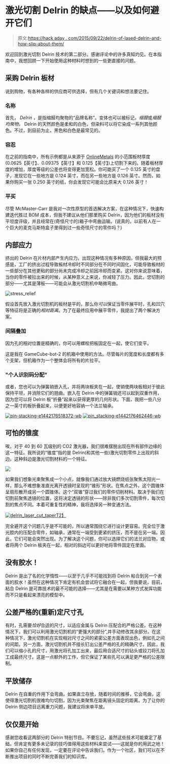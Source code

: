 # 激光切割 Delrin 的缺点——以及如何避开它们

> 原文:[https://hack aday . com/2015/09/22/delrin-of-lased-delrin-and-how-slip-about-them/](https://hackaday.com/2015/09/22/drawbacks-of-lased-delrin-and-how-to-slip-around-them/)

欢迎回到激光切割 Delrin 技术的第二部分。感谢评论中的许多真知灼见。在本指南中，我想回顾一下开始使用这种材料时想到的一些更直接的问题。

## 采购 Delrin 板材

说到购物，有各种各样的供应商可供选择，但有几个关键词和想法要记住。

### 名称

首先， *Delrin* ，是指缩醛均聚物的“品牌名称”。变体也可以被标记，*缩醛*或*缩醛* *均聚物。* Delrin 的天然颜色是柔和的白色，但染料可以将它染成一系列其他颜色。不过，到目前为止，黑色和白色是最常见的。

### 容忍

在之前的指南中，所有示例都是从来源于 [OnlineMetals](http://www.onlinemetals.com/merchant.cfm?id=206&step=2&top_cat=181) 的小范围板材厚度(0.0625【英寸】、0.09375【英寸】和 0.125【英寸】)上切割下来的。随着板材厚度的增加，厚度等级的公差也将变得更加宽松。你可能买了一个 0.125 英寸的盘子，发现它在一些地方是 0.124 英寸，而在另一些地方是 0.126 英寸。然而，如果你购买一张 0.250 英寸的纸，你会发现它可能会比原来大 0.126 英寸！

### 平买

尽管 McMaster-Carr 是我对一次性原型的首选解决方案，在这种情况下，快速构建迭代胜过 BOM 成本，但我不建议从他们那里购买 Delrin，因为他们的板材没有平坦度评级，并且经常在(奇怪尺寸的)箱子中弯曲运输。(说真的，以前有人在一个巨大的麦克马斯特盒子里得到过一些奇怪尺寸的零件吗？)

## 内部应力

挤出的 Delrin 在片材内部产生内应力。出现这种情况有多种原因，但我最大的预感是，工厂的挤出过程导致板材冷却时不同部分在不同时间固化，可能导致板材的一些部分在其他更粘的部分尚未完成冷却之前因冷却而变紧。这对你来说意味着，当你的零件被拉出来的时候，从某种意义上来说，你减轻了压力。因此，您切割的部分——尤其是薄板——可能会从激光切割机中略微弯曲。

![stress_relief](../Images/7c88727361902bfd4774592fcc2ac5a4.png)

假设首先放入激光切割机的板材是平的，那么你*可以*保证当零件展平时，孔和凹穴等特征将是正确的*相对距离*。为了在最终应用中展平零件，我提出了两个解决方案。

### 间隔叠加

因为孔的相对位置是精确的，你可以用螺栓把板固定在一起，使它们变平。

这是我在 GameCube-bot-2 的机箱中使用的方法。尽管每片的宽度和长度都有多个支架，但机箱作为一个整体会将所有的片拉平。

### "个人识别码分配"

或者，您也可以为弹簧销嵌入孔，并将两块板夹在一起，使销使两块板相对于彼此保持平坦，并消除它们的翘曲。嵌入在 Delrin 中的弹簧销还可以起到双重作用，因为您可以将 Delrin 板“折叠”起来以获得更厚的几何形状。下面，我把一些八分之一英寸的板折叠起来，以便更好地容纳一个法兰轴承。

 [![pin-stacking-e1442176518372-wb](../Images/6068bd0131f062126cbf7b56ebeae74a.png "pin-stacking-e1442176518372-wb")](https://hackaday.com/2015/09/22/drawbacks-of-lased-delrin-and-how-to-slip-around-them/pin-stacking-e1442176518372-wb/)  [![pin_stacking-e1442176462446-wb](../Images/9a05bd36b4ea9c1f178ba83bf0a2f747.png "pin_stacking-e1442176462446-wb")](https://hackaday.com/2015/09/22/drawbacks-of-lased-delrin-and-how-to-slip-around-them/pin_stacking-e1442176462446-wb/) 

## 可怕的锥度

唉，对于 40 到 60 瓦级别的 CO2 激光器，我们很难摆脱出现在所有部件边缘的这一特征。我所说的“锥度”指的是 Delrin(和其他一些)激光切割零件上出现的斜边。这种斜边是激光切割材料的一个特征。

![](../Images/7483b0f939bb4d4ef4c0d0d01754017d.png)

如果我们想象光束聚焦成一个小点，就像我们通过放大镜燃烧纸张聚焦太阳光一样，那么不难想象准直光离开透镜时呈现的“锥形”形状。在焦点之外，这个圆锥体呈扇形散开成另一个圆锥体。这个“双锥”穿过我们的零件切削材料。取决于我们在切割前聚焦透镜的位置，这将决定透镜的形状——除非我们多次切割零件，每次切割的焦点不同。本着可重复性的精神，我将选择另一种变通方法。

[![delrin_laser_cut_taper](../Images/f76f59f13fc3a856f90528df6b716387.png)T2】](https://hackaday.com/wp-content/uploads/2015/09/delrin_laser_cut_taper.jpg)

完全避开这个问题几乎是不可能的，所以通常围绕它进行设计更容易。完全位于激光腔内的压配合零件，如轴承，通常在一端受到更紧的挤压，而不是在另一端。因此，它们可能会突然出现。为了解决这个问题，你可以选择它们的法兰对应物，或者将两个 Delrin 板夹在一起，相对的斜边可以更好地将零件固定在里面。

## 没有胶水！

Delrin 是出了名的化学惰性——以至于几乎不可能找到将 Delrin 粘合到另一个表面的胶水！虽然在这种情况下肯定有机会尝试将它融合在一起，但我要说，目前，粘合 Delrin 是可靠技术的最不可能的选择——尤其是在需要以某种方式发挥功能而不只是看起来漂亮的模型中。

## 公差严格的(重新)定尺寸孔

有时，孔需要*恰好*合适的尺寸，以适应金属与 Delrin 压配合的严格公差。在这种情况下，我们可以利用激光切割机的“更强大的部分”,并手动修改其余部分。在这种情况下，激光切割机在实现相对尺寸之间的紧密公差方面表现出色，例如孔之间的间距。另一方面，激光切割机并不擅长钉出公差严格的孔的精确尺寸。因此，我们可以缩小孔的尺寸，用激光将孔加工出来，最后用合适尺寸的钻头或铰刀将孔加工成最终尺寸。这是一点额外的工作，但它保证了某些孔可以满足更严格的公差限制。

## 平放储存

Delrin 在自重的作用下会弯曲。如果直立存放，随着时间的推移，它会弯曲，这使得激光切割机很难均匀切割，因为光束聚焦在距离镜头固定的距离。为了让你的 Delrin 侧边项目远离重力问题，我建议将床单平放。

## 仅仅是开始

感谢您收看这两部分的 Delrin 特别节目。不要忘记，虽然这些技术可能奠定了基础，但肯定有更多未记录的技巧值得用这些材料来尝试——这就是你的用武之地！如果你自己有任何发现，一定要在评论中告诉我们。作为一个社区，我们可以在不断推出项目的同时不断完善我们的知识库。